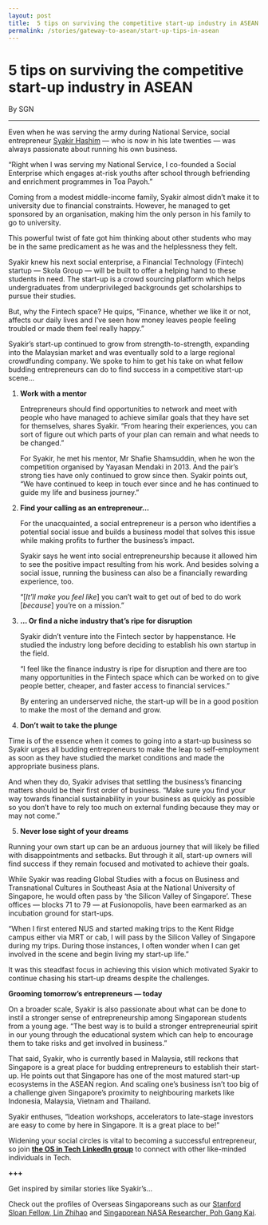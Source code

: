 ```yaml
---
layout: post
title:  5 tips on surviving the competitive start-up industry in ASEAN
permalink: /stories/gateway-to-asean/start-up-tips-in-asean
---
```

# 5 tips on surviving the competitive start-up industry in ASEAN

By SGN

---


Even when he was serving the army during National Service, social entrepreneur [Syakir Hashim](https://www.linkedin.com/in/syakirhashim/) — who is now in his late twenties — was always passionate about running his own business.

“Right when I was serving my National Service, I co-founded a Social Enterprise which engages at-risk youths after school through befriending and enrichment programmes in Toa Payoh.”

Coming from a modest middle-income family, Syakir almost didn’t make it to university due to financial constraints. However, he managed to get sponsored by an organisation, making him the only person in his family to go to university.

This powerful twist of fate got him thinking about other students who may be in the same predicament as he was and the helplessness they felt.

Syakir knew his next social enterprise, a Financial Technology (Fintech) startup — Skola Group — will be built to offer a helping hand to these students in need. The start-up is a crowd sourcing platform which helps undergraduates from underprivileged backgrounds get scholarships to pursue their studies.

But, why the Fintech space? He quips, “Finance, whether we like it or not, affects our daily lives and I’ve seen how money leaves people feeling troubled or made them feel really happy.”

Syakir’s start-up continued to grow from strength-to-strength, expanding into the Malaysian market and was eventually sold to a large regional crowdfunding company. We spoke to him to get his take on what fellow budding entrepreneurs can do to find success in a competitive start-up scene…

1.  **Work with a mentor**
    
    Entrepreneurs should find opportunities to network and meet with people who have managed to achieve similar goals that they have set for themselves, shares Syakir. “From hearing their experiences, you can sort of figure out which parts of your plan can remain and what needs to be changed.”
    
    For Syakir, he met his mentor, Mr Shafie Shamsuddin, when he won the competition organised by Yayasan Mendaki in 2013. And the pair’s strong ties have only continued to grow since then. Syakir points out, “We have continued to keep in touch ever since and he has continued to guide my life and business journey.”
    
2.  **Find your calling as an entrepreneur…**
    
    For the unacquainted, a social entrepreneur is a person who identifies a potential social issue and builds a business model that solves this issue while making profits to further the business’s impact.
    
    Syakir says he went into social entrepreneurship because it allowed him to see the positive impact resulting from his work. And besides solving a social issue, running the business can also be a financially rewarding experience, too.
    
    “[_It’ll make you feel like_] you can’t wait to get out of bed to do work [_because_] you’re on a mission.”
    
3.  **… Or find a niche industry that’s ripe for disruption**
    
    Syakir didn’t venture into the Fintech sector by happenstance. He studied the industry long before deciding to establish his own startup in the field.
    
    “I feel like the finance industry is ripe for disruption and there are too many opportunities in the Fintech space which can be worked on to give people better, cheaper, and faster access to financial services.”
    
    By entering an underserved niche, the start-up will be in a good position to make the most of the demand and grow.
    
4.  **Don’t wait to take the plunge**

Time is of the essence when it comes to going into a start-up business so Syakir urges all budding entrepreneurs to make the leap to self-employment as soon as they have studied the market conditions and made the appropriate business plans.

And when they do, Syakir advises that settling the business’s financing matters should be their first order of business. “Make sure you find your way towards financial sustainability in your business as quickly as possible so you don’t have to rely too much on external funding because they may or may not come.”

5. **Never lose sight of your dreams**

Running your own start up can be an arduous journey that will likely be filled with disappointments and setbacks. But through it all, start-up owners will find success if they remain focused and motivated to achieve their goals.

While Syakir was reading Global Studies with a focus on Business and Transnational Cultures in Southeast Asia at the National University of Singapore, he would often pass by ‘the Silicon Valley of Singapore’. These offices — blocks 71 to 79 — at Fusionopolis, have been earmarked as an incubation ground for start-ups.

“When I first entered NUS and started making trips to the Kent Ridge campus either via MRT or cab, I will pass by the Silicon Valley of Singapore during my trips. During those instances, I often wonder when I can get involved in the scene and begin living my start-up life.”

It was this steadfast focus in achieving this vision which motivated Syakir to continue chasing his start-up dreams despite the challenges.

**Grooming tomorrow’s entrepreneurs — today**

On a broader scale, Syakir is also passionate about what can be done to instil a stronger sense of entrepreneurship among Singaporean students from a young age. “The best way is to build a stronger entrepreneurial spirit in our young through the educational system which can help to encourage them to take risks and get involved in business.”

That said, Syakir, who is currently based in Malaysia, still reckons that Singapore is a great place for budding entrepreneurs to establish their start-up. He points out that Singapore has one of the most matured start-up ecosystems in the ASEAN region. And scaling one’s business isn’t too big of a challenge given Singapore’s proximity to neighbouring markets like Indonesia, Malaysia, Vietnam and Thailand.

Syakir enthuses, “Ideation workshops, accelerators to late-stage investors are easy to come by here in Singapore. It is a great place to be!”

Widening your social circles is vital to becoming a successful entrepreneur, so join  [**the OS in Tech LinkedIn group**](https://www.linkedin.com/groups/10403548/)  to connect with other like-minded individuals in Tech.

**+++**

Get inspired by similar stories like Syakir’s…

Check out the profiles of Overseas Singaporeans such as our  [Stanford Sloan Fellow, Lin Zhihao](https://www.overseassingaporean.sg/en/stories?ArticleId=%7bDD54DB35-C307-4DAD-8BDF-412D035B5CDF%7d)  and  [Singaporean NASA Researcher, Poh Gang Kai](https://www.overseassingaporean.sg/en/stories?ArticleId=%7b1CC92654-11D9-446E-B6E0-14FBA02E98DA%7d).

